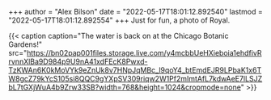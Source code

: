 +++
author = "Alex Bilson"
date = "2022-05-17T18:01:12.892540"
lastmod = "2022-05-17T18:01:12.892554"
+++
Just for fun, a photo of Royal.

{{< caption caption="The water is back on at the Chicago Botanic Gardens!" src="https://bn02pap001files.storage.live.com/y4mcbbUeHXieboia1ehdfivRrvnnXlBa9D984p9U9nA41xdFEcK8Pwxd-TzKWAn6K0kMoVYk9eZnUk8v7HNpJqMBc_l9qoY4_btEmdEJR9LPbaK1x6TW8gcZ79kYcS105si8QQC9gYXpSV309riqw2W1Pf2mImtAfL7kdwAeE7lLSJZbL7tGXjWuA4b9Zrw33SB?width=768&height=1024&cropmode=none" >}}